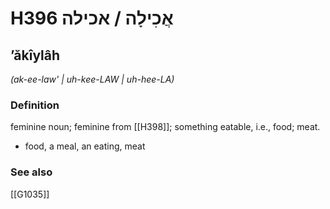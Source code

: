 # H396 אֲכִילָה / אכילה

## ʼăkîylâh

_(ak-ee-law' | uh-kee-LAW | uh-hee-LA)_

### Definition

feminine noun; feminine from [[H398]]; something eatable, i.e., food; meat.

- food, a meal, an eating, meat
### See also

[[G1035]]

